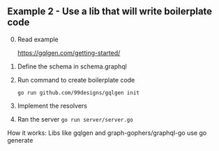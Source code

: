 
## Example 2 - Use a lib that will write boilerplate code

0. Read example

    https://gqlgen.com/getting-started/

1. Define the schema in schema.graphql

2. Run command to create boilerplate code

    `go run github.com/99designs/gqlgen init`

3. Implement the resolvers

4. Ran the server
    `go run server/server.go`


How it works:
Libs like gqlgen and graph-gophers/graphql-go use go generate
